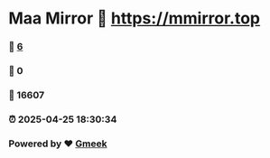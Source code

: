 # Maa Mirror :link: https://mmirror.top 
### :page_facing_up: [6](https://mmirror.top/tag.html) 
### :speech_balloon: 0 
### :hibiscus: 16607 
### :alarm_clock: 2025-04-25 18:30:34 
### Powered by :heart: [Gmeek](https://github.com/Meekdai/Gmeek)
